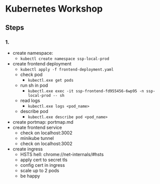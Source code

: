 # Kubernetes Workshop

## Steps

### 1.
- create namespace:
  - ```kubectl create namespace ssp-local-prod```
- create frontend deployment
  - ```kubectl apply -f frontend-deployment.yaml```
  - check pod
    - ```kubectl.exe get pods```
  - run sh in pod
    - ```kubectl.exe exec -it ssp-frontend-fd955456-6wp95 -n ssp-local-prod -- sh```
  - read logs
    - ```kubectl.exe logs <pod_name>```
  - describe pod
    - ```kubectl.exe describe pod <pod_name>```
- create portmap: portmap.md
- create frontend service
  - check on localhost:3002
  - minikube tunnel
  - check on localhost:3002
- create ingress
  - HSTS hell: chrome://net-internals/#hsts
  - apply cert to secret tls
  - config cert in ingress
  - scale up to 2 pods
  - be happy
